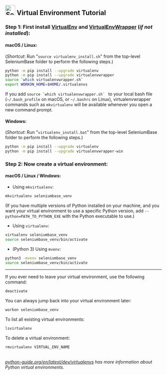 ## <img src="https://cdn2.hubspot.net/hubfs/100006/images/super_square_logo_3a.png" title="SeleniumBase" height="32"> Virtual Environment Tutorial

### **Step 1**: First install [VirtualEnv](http://virtualenv.readthedocs.org/en/latest/) and [VirtualEnvWrapper](http://virtualenvwrapper.readthedocs.org/en/latest/) (<i>if not installed</i>):

#### macOS / Linux:

(*Shortcut*: Run "``source virtualenv_install.sh``" from the top-level SeleniumBase folder to perform the following steps.)

```bash
python -m pip install --upgrade virtualenv
python -m pip install --upgrade virtualenvwrapper
source `which virtualenvwrapper.sh`
export WORKON_HOME=$HOME/.virtualenvs
```

If you add ``source `which virtualenvwrapper.sh` `` to your local bash file (``~/.bash_profile`` on macOS, or ``~/.bashrc`` on Linux), virtualenvwrapper commands such as ``mkvirtualenv`` will be available whenever you open a new command prompt.

#### Windows:

(*Shortcut*: Run "``virtualenv_install.bat``" from the top-level SeleniumBase folder to perform the following steps.)

```bash
python -m pip install --upgrade virtualenv
python -m pip install --upgrade virtualenvwrapper-win
```

### **Step 2**: Now create a virtual environment:

#### macOS / Linux / Windows:

* Using ``mkvirtualenv``:
```bash
mkvirtualenv seleniumbase_venv
```
(If you have multiple versions of Python installed on your machine, and you want your virtual environment to use a specific Python version, add ``--python=PATH_TO_PYTHON_EXE`` with the Python executable to use.)

* Using ``virtualenv``:
```bash
virtualenv seleniumbase_venv
source seleniumbase_venv/bin/activate
```

* (Python 3) Using ``mvenv``:
```bash
python3 -mvenv seleniumbase_venv
source seleniumbase_venv/bin/activate
```

---

If you ever need to leave your virtual environment, use the following command:

```bash
deactivate
```

You can always jump back into your virtual environment later:

```bash
workon seleniumbase_venv
```

To list all existing virtual environments:

```bash
lsvirtualenv
```

To delete a virtual environment:

```bash
rmvirtualenv VIRTUAL_ENV_NAME
```

<br><i>[python-guide.org/en/latest/dev/virtualenvs](http://docs.python-guide.org/en/latest/dev/virtualenvs/) has more information about Python virtual environments.</i>

